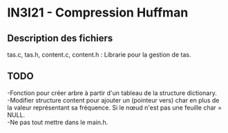 # IN3I21 - Compression Huffman

## Description des fichiers
tas.c, tas.h, content.c, content.h : Librarie pour la gestion de tas.

## TODO
-Fonction pour créer arbre à partir d'un tableau de la structure dictionary.  
-Modifier structure content pour ajouter un (pointeur vers) char en plus de la valeur représentant sa fréquence. Si le nœud n'est pas une feuille char = NULL.  
-Ne pas tout mettre dans le main.h.  
